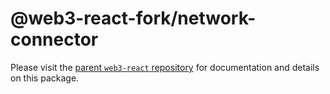 # @web3-react-fork/network-connector

Please visit the [parent `web3-react` repository](https://github.com/NoahZinsmeister/web3-react) for documentation and details on this package.
